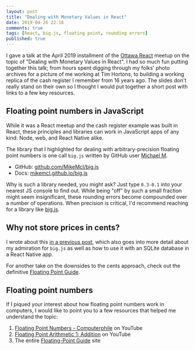 ```yaml
---
layout: post
title: "Dealing with Monetary Values in React"
date: 2019-04-26 22:16
comments: true
tags: [React, big.js, floating point, rounding errors]
published: true
---
```

I gave a talk at the April 2019 installment of the [Ottawa React](https://www.meetup.com/Ottawa-ReactJS-Meetup/) meetup on the topic of "Dealing with Monetary Values in React". I had so much fun putting together this talk; from hours spent digging through my folks' photo archives for a picture of me working at Tim Hortons, to building a working replica of the cash register I remember from 16 years ago. The slides don't really stand on their own so I thought I would put together a short post with links to a few key resources.


## Floating point numbers in JavaScript

While it was a React meetup and the cash register example was built in React, these principles and libraries can work in JavaScript apps of any kind: Node, web, and React Native alike. 

The library that I highlighted for dealing with arbitrary-precision floating point numbers is one call `big.js` written by GitHub user [Michael M](https://github.com/MikeMcl). 

- GitHub: [github.com/MikeMcl/big.js](https://github.com/MikeMcl/big.js/)
- Docs: [mikemcl.github.io/big.js](http://mikemcl.github.io/big.js/)

Why is such a library needed, you might ask? Just type `0.3-0.1` into your nearest JS console to find out. While being "off" by such a small fraction might seem insignificant, these rounding errors become compounded over a number of operations. When precision is critical, I'd recommend reaching for a library like [big.js](https://github.com/MikeMcl/big.js/).


## Why not store prices in cents?

I wrote about this [in a previous post](https://brucelefebvre.com/blog/2019/01/31/dealing-with-monetary-values-react-native/#cents), which also goes into more detail about my admiration for `big.js` as well as how to use it with an SQLite database in a React Native app. 

For another take on the downsides to the cents approach, check out the definitive [Floating Point Guide](https://floating-point-gui.de/formats/integer/).


## Floating point numbers

If I piqued your interest about how floating point numbers work in computers, I would like to point you to a few resources that helped me understand the topic:

1. [Floating Point Numbers - Computerphile](https://www.youtube.com/watch?v=PZRI1IfStY0) on YouTube
1. [Floating Point Arithmetic 1: Addition](https://www.youtube.com/watch?v=KiWz-mGFqHI) on YouTube
1. The entire [Floating-Point Guide](https://floating-point-gui.de/) site

